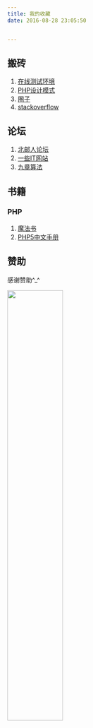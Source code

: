 ```yaml
---
title: 我的收藏  
date: 2016-08-28 23:05:50  


---
```


## 搬砖
1. [在线测试环境](http://www.dooccn.com/php5.6/)
2. [PHP设计模式](https://phptherightway.golaravel.com/pages/Design-Patterns.html)
3. [圈子](https://luuman.github.io/FrontEndGuide/V1/index.html)  
4. [stackoverflow](https://stackoverflow.com/)




## 论坛
1. [北邮人论坛](https://bbs.byr.cn/#!default)
2. [一些IT网站](https://www.zhihu.com/question/26155575)
3. [九章算法](http://www.jiuzhang.com/)


## 书籍
### PHP
1. [魔法书](https://leunggeorge.gitbooks.io/grimoire/content/)
2. [PHP5中文手册](https://pan.baidu.com/s/1tJ6RVb07if105CmQWXJ_dg)





## 赞助
感谢赞助^_^

<img src="https://leunggeorge.github.io/src_img/donate-shou-kuan.png" width="50%" height="50%">  
